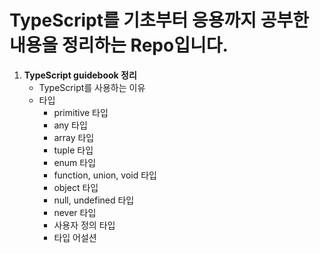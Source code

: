 # TypeScript를 기초부터 응용까지 공부한 내용을 정리하는 Repo입니다.

1. **TypeScript guidebook 정리**
   - TypeScript를 사용하는 이유
   - 타입
     - primitive 타입
     - any 타입
     - array 타입
     - tuple 타입
     - enum 타입
     - function, union, void 타입
     - object 타입
     - null, undefined 타입
     - never 타입
     - 사용자 정의 타입
     - 타입 어설션
